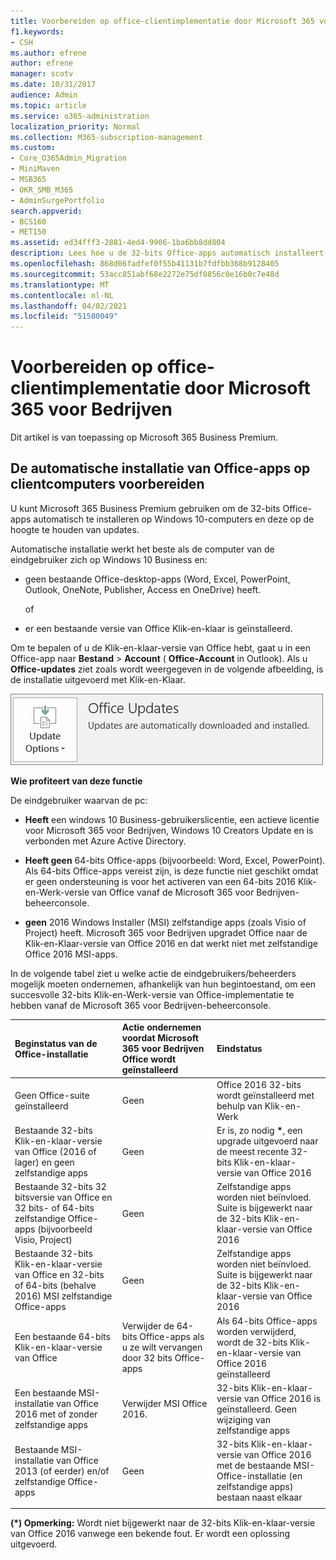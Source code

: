 ```yaml
---
title: Voorbereiden op office-clientimplementatie door Microsoft 365 voor Bedrijven
f1.keywords:
- CSH
ms.author: efrene
author: efrene
manager: scotv
ms.date: 10/31/2017
audience: Admin
ms.topic: article
ms.service: o365-administration
localization_priority: Normal
ms.collection: M365-subscription-management
ms.custom:
- Core_O365Admin_Migration
- MiniMaven
- MSB365
- OKR_SMB_M365
- AdminSurgePortfolio
search.appverid:
- BCS160
- MET150
ms.assetid: ed34fff3-2881-4ed4-9906-1ba6bb8dd804
description: Lees hoe u de 32-bits Office-apps automatisch installeert op Windows 10-computers en deze op de hoogte houdt.
ms.openlocfilehash: 868d06fadfef0f55b41131b7fdfbb368b9128405
ms.sourcegitcommit: 53acc851abf68e2272e75df0856c0e16b0c7e48d
ms.translationtype: MT
ms.contentlocale: nl-NL
ms.lasthandoff: 04/02/2021
ms.locfileid: "51580049"
---
```

# <a name="prepare-for-office-client-deployment-by-microsoft-365-for-business"></a>Voorbereiden op office-clientimplementatie door Microsoft 365 voor Bedrijven

Dit artikel is van toepassing op Microsoft 365 Business Premium.

## <a name="prepare-to-automatically-install-office-apps-to-client-computers"></a>De automatische installatie van Office-apps op clientcomputers voorbereiden

U kunt Microsoft 365 Business Premium gebruiken om de 32-bits Office-apps automatisch te installeren op Windows 10-computers en deze op de hoogte te houden van updates.
  
Automatische installatie werkt het beste als de computer van de eindgebruiker zich op Windows 10 Business en:
  
- geen bestaande Office-desktop-apps (Word, Excel, PowerPoint, Outlook, OneNote, Publisher, Access en OneDrive) heeft.
    
    of
    
- er een bestaande versie van Office Klik-en-klaar is geïnstalleerd.
    
Om te bepalen of u de Klik-en-klaar-versie van Office hebt, gaat u in een Office-app naar **Bestand** \> **Account** ( **Office-Account** in Outlook). Als u **Office-updates** ziet zoals wordt weergegeven in de volgende afbeelding, is de installatie uitgevoerd met Klik-en-Klaar. 
  
![Screenshot of Office updates in Office app Account](../media/e3439380-fa43-4ed6-ae5d-64851c297df5.png)
  
 **Wie profiteert van deze functie**
  
De eindgebruiker waarvan de pc:
  
- **Heeft**  een windows 10 Business-gebruikerslicentie, een actieve licentie voor Microsoft 365 voor Bedrijven, Windows 10 Creators Update en is verbonden met Azure Active Directory. 
    
- **Heeft geen** 64-bits Office-apps (bijvoorbeeld: Word, Excel, PowerPoint). Als 64-bits Office-apps vereist zijn, is deze functie niet geschikt omdat er geen ondersteuning is voor het activeren van een 64-bits 2016 Klik-en-Werk-versie van Office vanaf de Microsoft 365 voor Bedrijven-beheerconsole. 
    
- **geen** 2016 Windows Installer (MSI) zelfstandige apps (zoals Visio of Project) heeft. Microsoft 365 voor Bedrijven upgradet Office naar de Klik-en-Klaar-versie van Office 2016 en dat werkt niet met zelfstandige Office 2016 MSI-apps. 
    
In de volgende tabel ziet u welke actie de eindgebruikers/beheerders mogelijk moeten ondernemen, afhankelijk van hun begintoestand, om een succesvolle 32-bits Klik-en-Werk-versie van Office-implementatie te hebben vanaf de Microsoft 365 voor Bedrijven-beheerconsole.
  
|**Beginstatus van de Office-installatie**|**Actie ondernemen voordat Microsoft 365 voor Bedrijven Office wordt geïnstalleerd**|**Eindstatus**|
|:-----|:-----|:-----|
|Geen Office-suite geïnstalleerd  <br/> |Geen  <br/> |Office 2016 32-bits wordt geïnstalleerd met behulp van Klik-en-Werk  <br/> |
|Bestaande 32-bits Klik-en-klaar-versie van Office (2016 of lager) en geen zelfstandige apps  <br/> |Geen  <br/> |Er is, zo nodig **\***, een upgrade uitgevoerd naar de meest recente 32-bits Klik-en-klaar-versie van Office 2016 <br/> |
|Bestaande 32-bits 32 bitsversie van Office en 32 bits- of 64-bits zelfstandige Office-apps (bijvoorbeeld Visio, Project)  <br/> |Geen  <br/> |Zelfstandige apps worden niet beïnvloed. Suite is bijgewerkt naar de 32-bits Klik-en-klaar-versie van Office 2016  <br/> |
|Bestaande 32-bits Klik-en-klaar-versie van Office en 32-bits of 64-bits (behalve 2016) MSI zelfstandige Office-apps  <br/> |Geen  <br/> |Zelfstandige apps worden niet beïnvloed. Suite is bijgewerkt naar de 32-bits Klik-en-klaar-versie van Office 2016  <br/> ||||
|Een bestaande 64-bits Klik-en-klaar-versie van Office  <br/> |Verwijder de 64-bits Office-apps als u ze wilt vervangen door 32 bits Office-apps  <br/> |Als 64-bits Office-apps worden verwijderd, wordt de 32-bits Klik-en-klaar-versie van Office 2016 geïnstalleerd  <br/> |
|Een bestaande MSI-installatie van Office 2016 met of zonder zelfstandige apps  <br/> |Verwijder MSI Office 2016.  <br/> |32-bits Klik-en-klaar-versie van Office 2016 is geïnstalleerd. Geen wijziging van zelfstandige apps  <br/> |
|Bestaande MSI-installatie van Office 2013 (of eerder) en/of zelfstandige Office-apps  <br/> |Geen  <br/> |32-bits Klik-en-klaar-versie van Office 2016 met de bestaande MSI-Office-installatie (en zelfstandige apps) bestaan naast elkaar  <br/> |
||||
   
 **(\*) Opmerking:** Wordt niet bijgewerkt naar de 32-bits Klik-en-klaar-versie van Office 2016 vanwege een bekende fout. Er wordt een oplossing uitgevoerd. 
  
